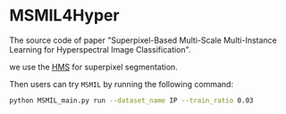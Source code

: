 # MSMIL4Hyper
The source code of paper "Superpixel-Based Multi-Scale Multi-Instance Learning for Hyperspectral Image Classification".

we use the [HMS]((https://github.com/psellcam/Superpixel-Contracted-Graph-Based-Learning-for-Hyperspectral-Image-Classification)https://github.com/psellcam/Superpixel-Contracted-Graph-Based-Learning-for-Hyperspectral-Image-Classification) for superpixel segmentation.

Then users can try `MSMIL` by running the following command:
```bash
python MSMIL_main.py run --dataset_name IP --train_ratio 0.03
```
